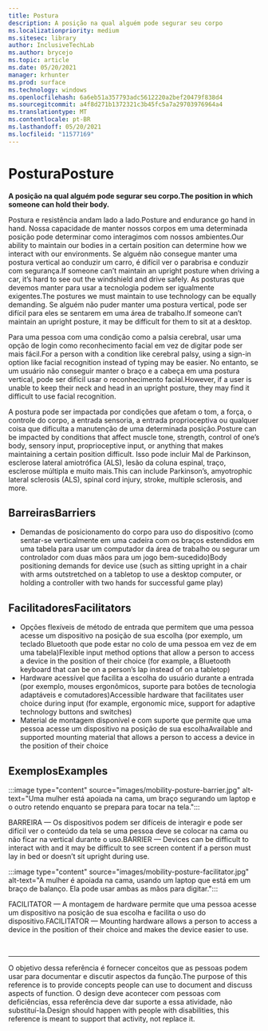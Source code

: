 ```yaml
---
title: Postura
description: A posição na qual alguém pode segurar seu corpo
ms.localizationpriority: medium
ms.sitesec: library
author: InclusiveTechLab
ms.author: brycejo
ms.topic: article
ms.date: 05/20/2021
manager: krhunter
ms.prod: surface
ms.technology: windows
ms.openlocfilehash: 6a6eb51a357793adc5612220a2bef20479f838d4
ms.sourcegitcommit: a4f8d271b1372321c3b45fc5a7a29703976964a4
ms.translationtype: MT
ms.contentlocale: pt-BR
ms.lasthandoff: 05/20/2021
ms.locfileid: "11577169"
---
```

# <a name="posture"></a><span data-ttu-id="acab9-103">Postura</span><span class="sxs-lookup"><span data-stu-id="acab9-103">Posture</span></span>

**<span data-ttu-id="acab9-104">A posição na qual alguém pode segurar seu corpo.</span><span class="sxs-lookup"><span data-stu-id="acab9-104">The position in which someone can hold their body.</span></span>**

<span data-ttu-id="acab9-105">Postura e resistência andam lado a lado.</span><span class="sxs-lookup"><span data-stu-id="acab9-105">Posture and endurance go hand in hand.</span></span> <span data-ttu-id="acab9-106">Nossa capacidade de manter nossos corpos em uma determinada posição pode determinar como interagimos com nossos ambientes.</span><span class="sxs-lookup"><span data-stu-id="acab9-106">Our ability to maintain our bodies in a certain position can determine how we interact with our environments.</span></span> <span data-ttu-id="acab9-107">Se alguém não consegue manter uma postura vertical ao conduzir um carro, é difícil ver o parabrisa e conduzir com segurança.</span><span class="sxs-lookup"><span data-stu-id="acab9-107">If someone can’t maintain an upright posture when driving a car, it’s hard to see out the windshield and drive safely.</span></span> <span data-ttu-id="acab9-108">As posturas que devemos manter para usar a tecnologia podem ser igualmente exigentes.</span><span class="sxs-lookup"><span data-stu-id="acab9-108">The postures we must maintain to use technology can be equally demanding.</span></span> <span data-ttu-id="acab9-109">Se alguém não puder manter uma postura vertical, pode ser difícil para eles se sentarem em uma área de trabalho.</span><span class="sxs-lookup"><span data-stu-id="acab9-109">If someone can’t maintain an upright posture, it may be difficult for them to sit at a desktop.</span></span>

<span data-ttu-id="acab9-110">Para uma pessoa com uma condição como a palsia cerebral, usar uma opção de login como reconhecimento facial em vez de digitar pode ser mais fácil.</span><span class="sxs-lookup"><span data-stu-id="acab9-110">For a person with a condition like cerebral palsy, using a sign-in option like facial recognition instead of typing may be easier.</span></span> <span data-ttu-id="acab9-111">No entanto, se um usuário não conseguir manter o braço e a cabeça em uma postura vertical, pode ser difícil usar o reconhecimento facial.</span><span class="sxs-lookup"><span data-stu-id="acab9-111">However, if a user is unable to keep their neck and head in an upright posture, they may find it difficult to use facial recognition.</span></span>

<span data-ttu-id="acab9-112">A postura pode ser impactada por condições que afetam o tom, a força, o controle do corpo, a entrada sensoria, a entrada proprioceptiva ou qualquer coisa que dificulta a manutenção de uma determinada posição.</span><span class="sxs-lookup"><span data-stu-id="acab9-112">Posture can be impacted by conditions that affect muscle tone, strength, control of one’s body, sensory input, proprioceptive input, or anything that makes maintaining a certain position difficult.</span></span> <span data-ttu-id="acab9-113">Isso pode incluir Mal de Parkinson, esclerose lateral amiotrófica (ALS), lesão da coluna espinal, traço, esclerose múltipla e muito mais.</span><span class="sxs-lookup"><span data-stu-id="acab9-113">This can include Parkinson’s, amyotrophic lateral sclerosis (ALS), spinal cord injury, stroke, multiple sclerosis, and more.</span></span>


## <a name="barriers"></a><span data-ttu-id="acab9-114">Barreiras</span><span class="sxs-lookup"><span data-stu-id="acab9-114">Barriers</span></span>
* <span data-ttu-id="acab9-115">Demandas de posicionamento do corpo para uso do dispositivo (como sentar-se verticalmente em uma cadeira com os braços estendidos em uma tabela para usar um computador da área de trabalho ou segurar um controlador com duas mãos para um jogo bem-sucedido)</span><span class="sxs-lookup"><span data-stu-id="acab9-115">Body positioning demands for device use (such as sitting upright in a chair with arms outstretched on a tabletop to use a desktop computer, or holding a controller with two hands for successful game play)</span></span>

## <a name="facilitators"></a><span data-ttu-id="acab9-116">Facilitadores</span><span class="sxs-lookup"><span data-stu-id="acab9-116">Facilitators</span></span>
* <span data-ttu-id="acab9-117">Opções flexíveis de método de entrada que permitem que uma pessoa acesse um dispositivo na posição de sua escolha (por exemplo, um teclado Bluetooth que pode estar no colo de uma pessoa em vez de em uma tabela)</span><span class="sxs-lookup"><span data-stu-id="acab9-117">Flexible input method options that allow a person to access a device in the position of their choice (for example, a Bluetooth keyboard that can be on a person’s lap instead of on a tabletop)</span></span>
* <span data-ttu-id="acab9-118">Hardware acessível que facilita a escolha do usuário durante a entrada (por exemplo, mouses ergonômicos, suporte para botões de tecnologia adaptáveis e comutadores)</span><span class="sxs-lookup"><span data-stu-id="acab9-118">Accessible hardware that facilitates user choice during input (for example, ergonomic mice, support for adaptive technology buttons and switches)</span></span>
* <span data-ttu-id="acab9-119">Material de montagem disponível e com suporte que permite que uma pessoa acesse um dispositivo na posição de sua escolha</span><span class="sxs-lookup"><span data-stu-id="acab9-119">Available and supported mounting material that allows a person to access a device in the position of their choice</span></span>

## <a name="examples"></a><span data-ttu-id="acab9-120">Exemplos</span><span class="sxs-lookup"><span data-stu-id="acab9-120">Examples</span></span>

:::image type="content" source="images/mobility-posture-barrier.jpg" alt-text="Uma mulher está apoiada na cama, um braço segurando um laptop e o outro retendo enquanto se prepara para tocar na tela.":::

<span data-ttu-id="acab9-122">BARREIRA — Os dispositivos podem ser difíceis de interagir e pode ser difícil ver o conteúdo da tela se uma pessoa deve se colocar na cama ou não ficar na vertical durante o uso.</span><span class="sxs-lookup"><span data-stu-id="acab9-122">BARRIER — Devices can be difficult to interact with and it may be difficult to see screen content if a person must lay in bed or doesn’t sit upright during use.</span></span>

:::image type="content" source="images/mobility-posture-facilitator.jpg" alt-text="A mulher é apoiada na cama, usando um laptop que está em um braço de balanço. Ela pode usar ambas as mãos para digitar.":::

<span data-ttu-id="acab9-125">FACILITATOR — A montagem de hardware permite que uma pessoa acesse um dispositivo na posição de sua escolha e facilita o uso do dispositivo.</span><span class="sxs-lookup"><span data-stu-id="acab9-125">FACILITATOR — Mounting hardware allows a person to access a device in the position of their choice and makes the device easier to use.</span></span>


&nbsp;

[comment]: # (Instrução Footer)
___
<span data-ttu-id="acab9-127">O objetivo dessa referência é fornecer conceitos que as pessoas podem usar para documentar e discutir aspectos da função.</span><span class="sxs-lookup"><span data-stu-id="acab9-127">The purpose of this reference is to provide concepts people can use to document and discuss aspects of function.</span></span> <span data-ttu-id="acab9-128">O design deve acontecer com pessoas com deficiências, essa referência deve dar suporte a essa atividade, não substituí-la.</span><span class="sxs-lookup"><span data-stu-id="acab9-128">Design should happen with people with disabilities, this reference is meant to support that activity, not replace it.</span></span> 